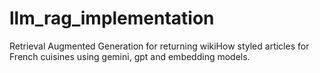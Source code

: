 # llm_rag_implementation
Retrieval Augmented Generation for returning wikiHow styled articles for French cuisines using gemini, gpt and embedding models.
